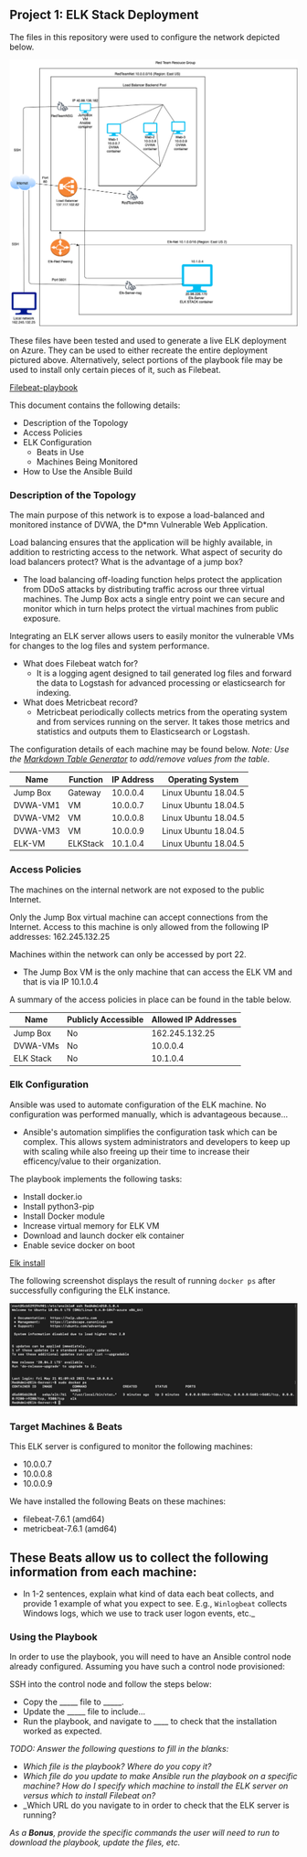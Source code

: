 ## Project 1: ELK Stack Deployment

The files in this repository were used to configure the network depicted below.

![alt text](https://github.com/Rkelley6045/Elk-stack/blob/main/Diagrams/Proj.%201%20Network%20Diagram.png)

These files have been tested and used to generate a live ELK deployment on Azure. They can be used to either recreate the entire deployment pictured above. Alternatively, select portions of the playbook file may be used to install only certain pieces of it, such as Filebeat.

[Filebeat-playbook](https://github.com/Rkelley6045/Elk-stack/blob/main/Ansible/filebeat-playbook.yml)

This document contains the following details:
- Description of the Topology
- Access Policies
- ELK Configuration
  - Beats in Use
  - Machines Being Monitored
- How to Use the Ansible Build


### Description of the Topology

The main purpose of this network is to expose a load-balanced and monitored instance of DVWA, the D*mn Vulnerable Web Application.

Load balancing ensures that the application will be highly available, in addition to restricting access to the network. What aspect of security do load balancers protect? What is the advantage of a jump box?
  - The load balancing off-loading function helps protect the application from DDoS attacks by distributing traffic across our three virtual machines. The Jump Box acts a single entry point we can secure and monitor which in turn helps protect the virtual machines from public exposure. 

Integrating an ELK server allows users to easily monitor the vulnerable VMs for changes to the log files and system performance.
- What does Filebeat watch for?
  - It is a logging agent designed to tail generated log files and forward the data to Logstash for advanced processing or elasticsearch for indexing. 
- What does Metricbeat record?
  - Metricbeat periodically collects metrics from the operating system and from services running on the server. It takes those metrics and statistics and outputs them to Elasticsearch or Logstash.

The configuration details of each machine may be found below.
_Note: Use the [Markdown Table Generator](http://www.tablesgenerator.com/markdown_tables) to add/remove values from the table_.

|Name      | Function  | IP Address     | Operating System        |
|----------|-----------|----------------|-------------------------|
| Jump Box |  Gateway  | 10.0.0.4       | Linux Ubuntu 18.04.5    |
| DVWA-VM1 |  VM       | 10.0.0.7       | Linux Ubuntu 18.04.5    |
| DVWA-VM2 |  VM       | 10.0.0.8       | Linux Ubuntu 18.04.5    |
| DVWA-VM3 |  VM       | 10.0.0.9       | Linux Ubuntu 18.04.5    |
| ELK-VM   |  ELKStack | 10.1.0.4       | Linux Ubuntu 18.04.5    |

### Access Policies

The machines on the internal network are not exposed to the public Internet. 

Only the Jump Box virtual machine can accept connections from the Internet. Access to this machine is only allowed from the following IP addresses:
162.245.132.25

Machines within the network can only be accessed by port 22.
- The Jump Box VM is the only machine that can access the ELK VM and that is via IP 10.1.0.4

A summary of the access policies in place can be found in the table below.

| Name      | Publicly Accessible | Allowed IP Addresses |
|-----------|---------------------|----------------------|
| Jump Box  | No                  | 162.245.132.25       |
| DVWA-VMs  | No                  | 10.0.0.4             |
| ELK Stack | No                  | 10.1.0.4             |

### Elk Configuration

Ansible was used to automate configuration of the ELK machine. No configuration was performed manually, which is advantageous because...
- Ansible's automation simplifies the configuration task which can be complex. This allows system administrators and developers to keep up with scaling while also freeing up their time to increase their efficency/value to their organization. 

The playbook implements the following tasks:
- Install docker.io
- Install python3-pip
- Install Docker module
- Increase virtual memory for ELK VM
- Download and launch docker elk container
- Enable sevice docker on boot

[Elk install](https://github.com/Rkelley6045/Elk-stack/blob/main/Ansible/install-elk.yml)

The following screenshot displays the result of running `docker ps` after successfully configuring the ELK instance.

![Docker ps output](https://github.com/Rkelley6045/Elk-stack/blob/main/DockerConfirm/DockerPSOutput.png)

### Target Machines & Beats
This ELK server is configured to monitor the following machines:
- 10.0.0.7
- 10.0.0.8
- 10.0.0.9

We have installed the following Beats on these machines:
- filebeat-7.6.1 (amd64)
- metricbeat-7.6.1 (amd64)

These Beats allow us to collect the following information from each machine:
- 
- In 1-2 sentences, explain what kind of data each beat collects, and provide 1 example of what you expect to see. E.g., `Winlogbeat` collects Windows logs, which we use to track user logon events, etc._

### Using the Playbook
In order to use the playbook, you will need to have an Ansible control node already configured. Assuming you have such a control node provisioned: 

SSH into the control node and follow the steps below:
- Copy the _____ file to _____.
- Update the _____ file to include...
- Run the playbook, and navigate to ____ to check that the installation worked as expected.

_TODO: Answer the following questions to fill in the blanks:_
- _Which file is the playbook? Where do you copy it?_
- _Which file do you update to make Ansible run the playbook on a specific machine? How do I specify which machine to install the ELK server on versus which to install Filebeat on?_
- _Which URL do you navigate to in order to check that the ELK server is running?

_As a **Bonus**, provide the specific commands the user will need to run to download the playbook, update the files, etc._
